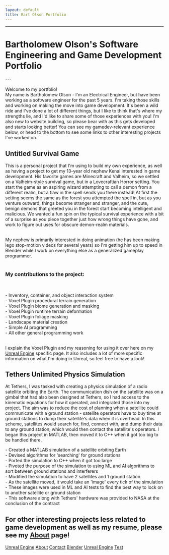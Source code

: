 ```yaml
---
layout: default
title: Bart Olson Portfolio
---
```


---
<h1>Bartholomew Olson's Software Engineering and Game Development Portfolio  </h1>  
---

<p>Welcome to my portfolio! <br> My name is Bartholomew Olson - I'm an Electrical Engineer, but have been working as a software engineer for the past 5 years. I'm taking those skills and working on making the move into game development. It's been a wild ride and I've done a lot of different things, but I like to think that's where my strengths lie, and I'd like to share some of those experiences with you! I'm also new to website building, so please bear with as this gets developed and starts looking better!  You can see my gamedev-relevant experience below, or head to the bottom to see some links to other interesting projects I've worked on.  </p>

<h2>Untitled Survival Game  </h2>
<p>This is a personal project that I'm using to build my own experience, as well as having a project to get my 13-year old nephew Kenai interested in game development. His favorite games are Minecraft and Valheim, so we settled on a Valheim-style survival game, but in a Lovecraftian Horror setting. You start the game as an aspiring wizard attempting to call a demon from a different realm, but a flaw in the spell sends you there instead! At first the setting seems the same as the forest you attempted the spell in, but as you venture outward, things become stranger and stranger, and the cute, benign demons that greeted you in the forest start becoming intelligent and malicious. We wanted a fun spin on the typical survival experience with a bit of a surprise as you piece together just how wrong things have gone, and work to figure out uses for obscure demon-realm materials.<br><br>

My nephew is primarily interested in doing animation (he has been making lego stop-motion videos for several years) so I'm getting him up to speed in Blender while I work on everything else as a generalized gameplay programmer.  <br><br>

<h3>My contributions to the project:</h3><br>
<p>
    - Inventory, container, and object interaction system<br>
    - Voxel Plugin procedural terrain generation<br>
    - Voxel Plugin biome generation and masking<br>
    - Voxel Plugin runtime terrain deformation<br>
    - Voxel Plugin foliage masking<br>
    - Landscape material creation<br>
    - Simple AI programming<br>
    - All other general programming work<br><br>
</p>

<p>I explain the Voxel Plugin and my reasoning for using it over here on my <a href="https://bart-olson.github.io/Portfolio/unreal/">Unreal Engine</a> specific page.  It also includes a lot of more specific information on what I'm doing in Unreal, so feel free to have a look! </p>


<h2>Tethers Unlimited Physics Simulation  </h2>
<p>At Tethers, I was tasked with creating a physics simulation of a radio satellite orbiting the Earth. The communication dish on the satellite was on a gimbal that had also been designed at Tethers, so I had access to the kinematic equations for how it operated, and integrated those into my project. The aim was to reduce the cost of planning when a satellite could communicate with a ground station - satellite operators have to buy time at ground stations to dump their satellite's data when it is overhead. In this scheme, satellites would search for, find, connect with, and dump their data to any ground station, which would then contact the satellite's operators. I began this project in MATLAB, then moved it to C++ when it got too big to be handled there.  </p>

<p>
    - Created a MATLAB simulation of a satellite orbiting Earth<br>
    - Devised algorithms for 'searching' for ground stations<br>
    - Ported the simulation to C++ when it got too large<br>
    - Pivoted the purpose of the simulation to using ML and AI algorithms to sort between ground stations and interferers<br>
    - Modified the simulation to have 2 satellites and 1 ground station<br>
    - As the satellite moved, it would take an 'image' every tick of the simulation<br>
    - These images were used in ML and AI tests to find the best way to lock on to another satellite or ground station<br>
    - This software along with Tethers' hardware was provided to NASA at the conclusion of the contract<br>
</p>

<h2>For other interesting projects less related to game development as well as my resume, please see my <a href="https://bart-olson.github.io/Portfolio/about/">About</a> page!  </h2>

<a href="https://bart-olson.github.io/Portfolio/unreal/">Unreal Engine</a>
<a href="https://bart-olson.github.io/Portfolio/about/">About</a>
<a href="https://bart-olson.github.io/Portfolio/contact/">Contact</a>
<a href="https://bart-olson.github.io/Portfolio/blender/">Blender</a>
<a href="https://bart-olson.github.io/Portfolio/unreal/">Unreal Engine</a>
<a href="https://bart-olson.github.io/Portfolio/test">Test</a>

